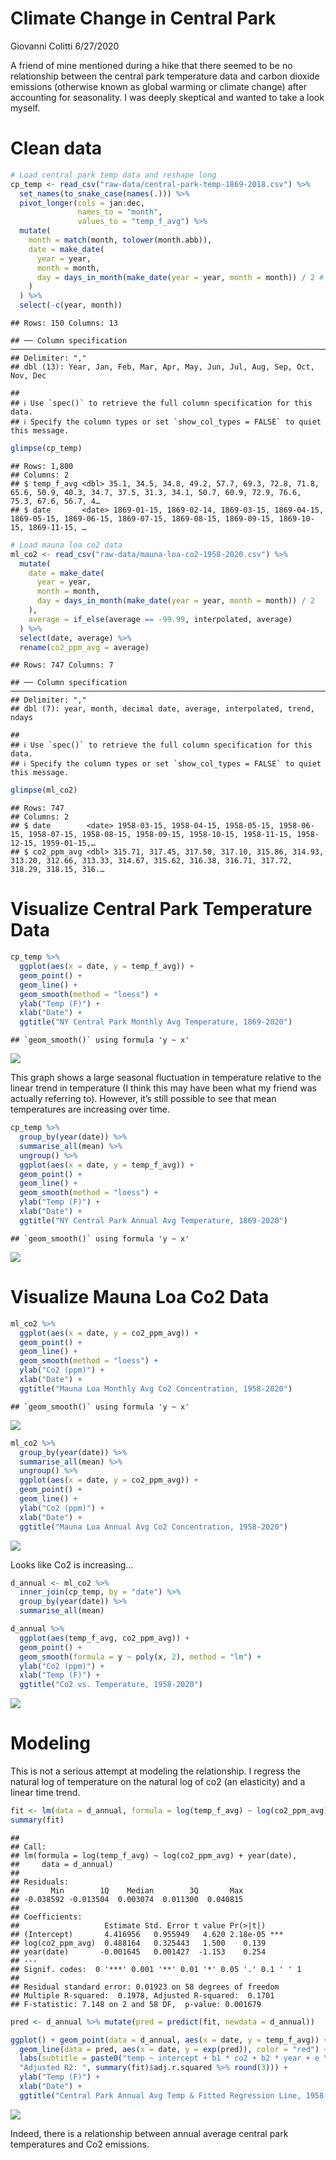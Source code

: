 Climate Change in Central Park
================
Giovanni Colitti
6/27/2020

A friend of mine mentioned during a hike that there seemed to be no
relationship between the central park temperature data and carbon
dioxide emissions (otherwise known as global warming or climate change)
after accounting for seasonality. I was deeply skeptical and wanted to
take a look myself.

# Clean data

``` r
# Load central park temp data and reshape long
cp_temp <- read_csv("raw-data/central-park-temp-1869-2018.csv") %>%
  set_names(to_snake_case(names(.))) %>%
  pivot_longer(cols = jan:dec,
               names_to = "month",
               values_to = "temp_f_avg") %>% 
  mutate(
    month = match(month, tolower(month.abb)),
    date = make_date(
      year = year,
      month = month,
      day = days_in_month(make_date(year = year, month = month)) / 2 # get average day for each month
    )
  ) %>%
  select(-c(year, month))
```

    ## Rows: 150 Columns: 13

    ## ── Column specification ──────────────────────────────────────────────────────────────────────────────────────────────────────────────────────────────────
    ## Delimiter: ","
    ## dbl (13): Year, Jan, Feb, Mar, Apr, May, Jun, Jul, Aug, Sep, Oct, Nov, Dec

    ## 
    ## ℹ Use `spec()` to retrieve the full column specification for this data.
    ## ℹ Specify the column types or set `show_col_types = FALSE` to quiet this message.

``` r
glimpse(cp_temp)
```

    ## Rows: 1,800
    ## Columns: 2
    ## $ temp_f_avg <dbl> 35.1, 34.5, 34.8, 49.2, 57.7, 69.3, 72.8, 71.8, 65.6, 50.9, 40.3, 34.7, 37.5, 31.3, 34.1, 50.7, 60.9, 72.9, 76.6, 75.3, 67.6, 56.7, 4…
    ## $ date       <date> 1869-01-15, 1869-02-14, 1869-03-15, 1869-04-15, 1869-05-15, 1869-06-15, 1869-07-15, 1869-08-15, 1869-09-15, 1869-10-15, 1869-11-15, …

``` r
# Load mauna loa co2 data
ml_co2 <- read_csv("raw-data/mauna-loa-co2-1958-2020.csv") %>%
  mutate(
    date = make_date(
      year = year,
      month = month,
      day = days_in_month(make_date(year = year, month = month)) / 2
    ),
    average = if_else(average == -99.99, interpolated, average)
  ) %>%
  select(date, average) %>%
  rename(co2_ppm_avg = average) 
```

    ## Rows: 747 Columns: 7

    ## ── Column specification ──────────────────────────────────────────────────────────────────────────────────────────────────────────────────────────────────
    ## Delimiter: ","
    ## dbl (7): year, month, decimal date, average, interpolated, trend, ndays

    ## 
    ## ℹ Use `spec()` to retrieve the full column specification for this data.
    ## ℹ Specify the column types or set `show_col_types = FALSE` to quiet this message.

``` r
glimpse(ml_co2)
```

    ## Rows: 747
    ## Columns: 2
    ## $ date        <date> 1958-03-15, 1958-04-15, 1958-05-15, 1958-06-15, 1958-07-15, 1958-08-15, 1958-09-15, 1958-10-15, 1958-11-15, 1958-12-15, 1959-01-15,…
    ## $ co2_ppm_avg <dbl> 315.71, 317.45, 317.50, 317.10, 315.86, 314.93, 313.20, 312.66, 313.33, 314.67, 315.62, 316.38, 316.71, 317.72, 318.29, 318.15, 316.…

# Visualize Central Park Temperature Data

``` r
cp_temp %>% 
  ggplot(aes(x = date, y = temp_f_avg)) +
  geom_point() +
  geom_line() +
  geom_smooth(method = "loess") +
  ylab("Temp (F)") +
  xlab("Date") +
  ggtitle("NY Central Park Monthly Avg Temperature, 1869-2020")
```

    ## `geom_smooth()` using formula 'y ~ x'

![](README_files/figure-gfm/plot-cp-temp-monthly-1.png)<!-- -->

This graph shows a large seasonal fluctuation in temperature relative to
the linear trend in temperature (I think this may have been what my
friend was actually referring to). However, it’s still possible to see
that mean temperatures are increasing over time.

``` r
cp_temp %>% 
  group_by(year(date)) %>%
  summarise_all(mean) %>%
  ungroup() %>%
  ggplot(aes(x = date, y = temp_f_avg)) +
  geom_point() +
  geom_line() +
  geom_smooth(method = "loess") +
  ylab("Temp (F)") +
  xlab("Date") +
  ggtitle("NY Central Park Annual Avg Temperature, 1869-2020")
```

    ## `geom_smooth()` using formula 'y ~ x'

![](README_files/figure-gfm/plot-cp-temp-annual-1.png)<!-- -->

# Visualize Mauna Loa Co2 Data

``` r
ml_co2 %>% 
  ggplot(aes(x = date, y = co2_ppm_avg)) +
  geom_point() +
  geom_line() +
  geom_smooth(method = "loess") +
  ylab("Co2 (ppm)") +
  xlab("Date") +
  ggtitle("Mauna Loa Monthly Avg Co2 Concentration, 1958-2020")
```

    ## `geom_smooth()` using formula 'y ~ x'

![](README_files/figure-gfm/plot-ml-co2-monthly-1.png)<!-- -->

``` r
ml_co2 %>% 
  group_by(year(date)) %>%
  summarise_all(mean) %>%
  ungroup() %>%
  ggplot(aes(x = date, y = co2_ppm_avg)) +
  geom_point() +
  geom_line() +
  ylab("Co2 (ppm)") +
  xlab("Date") +
  ggtitle("Mauna Loa Annual Avg Co2 Concentration, 1958-2020")
```

![](README_files/figure-gfm/plot-ml-co2-annual-1.png)<!-- -->

Looks like Co2 is increasing…

``` r
d_annual <- ml_co2 %>% 
  inner_join(cp_temp, by = "date") %>% 
  group_by(year(date)) %>% 
  summarise_all(mean)

d_annual %>% 
  ggplot(aes(temp_f_avg, co2_ppm_avg)) +
  geom_point() +
  geom_smooth(formula = y ~ poly(x, 2), method = "lm") +
  ylab("Co2 (ppm)") +
  xlab("Temp (F)") +
  ggtitle("Co2 vs. Temperature, 1958-2020")
```

![](README_files/figure-gfm/scatter-co2-vs-temp-1.png)<!-- -->

# Modeling

This is not a serious attempt at modeling the relationship. I regress
the natural log of temperature on the natural log of co2 (an elasticity)
and a linear time trend.

``` r
fit <- lm(data = d_annual, formula = log(temp_f_avg) ~ log(co2_ppm_avg) + year(date))
summary(fit)
```

    ## 
    ## Call:
    ## lm(formula = log(temp_f_avg) ~ log(co2_ppm_avg) + year(date), 
    ##     data = d_annual)
    ## 
    ## Residuals:
    ##       Min        1Q    Median        3Q       Max 
    ## -0.038592 -0.013504  0.003074  0.011300  0.040815 
    ## 
    ## Coefficients:
    ##                   Estimate Std. Error t value Pr(>|t|)    
    ## (Intercept)       4.416956   0.955949   4.620 2.18e-05 ***
    ## log(co2_ppm_avg)  0.488164   0.325443   1.500    0.139    
    ## year(date)       -0.001645   0.001427  -1.153    0.254    
    ## ---
    ## Signif. codes:  0 '***' 0.001 '**' 0.01 '*' 0.05 '.' 0.1 ' ' 1
    ## 
    ## Residual standard error: 0.01923 on 58 degrees of freedom
    ## Multiple R-squared:  0.1978, Adjusted R-squared:  0.1701 
    ## F-statistic: 7.148 on 2 and 58 DF,  p-value: 0.001679

``` r
pred <- d_annual %>% mutate(pred = predict(fit, newdata = d_annual))

ggplot() + geom_point(data = d_annual, aes(x = date, y = temp_f_avg)) + 
  geom_line(data = pred, aes(x = date, y = exp(pred)), color = "red") +
  labs(subtitle = paste0("temp ~ intercept + b1 * co2 + b2 * year + e \n", 
  "Adjusted R2: ", summary(fit)$adj.r.squared %>% round(3))) +
  ylab("Temp (F)") +
  xlab("Date") +
  ggtitle("Central Park Annual Avg Temp & Fitted Regression Line, 1958-2020")
```

![](README_files/figure-gfm/modeling-1.png)<!-- -->

Indeed, there is a relationship between annual average central park
temperatures and Co2 emissions.
